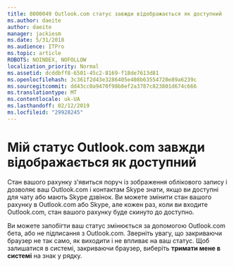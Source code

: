 ```yaml
---
title: 8000049 Outlook.com статус завжди відображається як доступний
ms.author: daeite
author: daeite
manager: jackiesm
ms.date: 5/31/2018
ms.audience: ITPro
ms.topic: article
ROBOTS: NOINDEX, NOFOLLOW
localization_priority: Normal
ms.assetid: dcddbff8-6501-45c2-8169-f18de7613d81
ms.openlocfilehash: 3c361f2d43e3286405e408b63554720e89a6239c
ms.sourcegitcommit: dd43cc0a9470f98b8ef2a3787c823801d674c666
ms.translationtype: MT
ms.contentlocale: uk-UA
ms.lasthandoff: 02/12/2019
ms.locfileid: "29928245"
---
```

# <a name="my-outlookcom-status-always-shows-as-available"></a>Мій статус Outlook.com завжди відображається як доступний

Стан вашого рахунку з'явиться поруч із зображення облікового запису і дозволяє ваш Outlook.com і контактам Skype знати, якщо ви доступні для чату або мають Skype дзвінок. Ви можете змінити стан вашого рахунку в Outlook.com або Skype, але кожен раз, коли ви входите Outlook.com, стан вашого рахунку буде скинуто до доступно.
  
Ви можете запобігти ваш статус змінюється за допомогою Outlook.com бета, або не підписання з Outlook.com. Зверніть увагу, що закриваючи браузер не так само, як виходити і не впливає на ваш статус. Щоб залишатися в системі, закриваючи браузер, виберіть **тримати мене в системі** на знак у рядку. 
  

